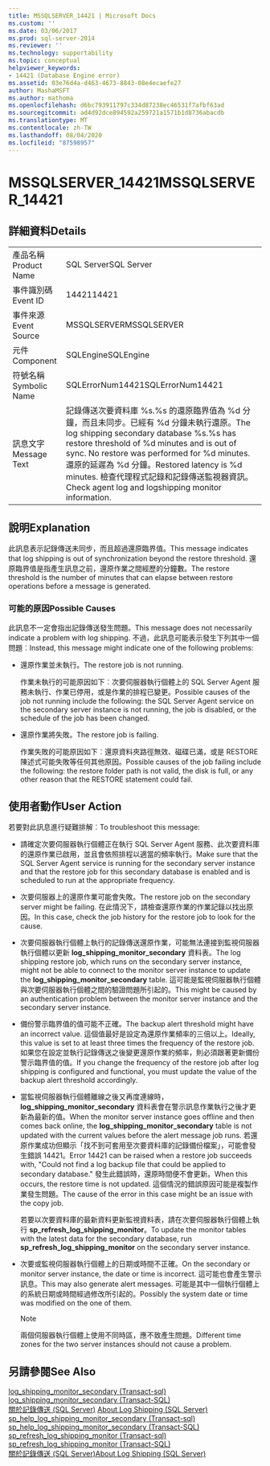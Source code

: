 ```yaml
---
title: MSSQLSERVER_14421 | Microsoft Docs
ms.custom: ''
ms.date: 03/06/2017
ms.prod: sql-server-2014
ms.reviewer: ''
ms.technology: supportability
ms.topic: conceptual
helpviewer_keywords:
- 14421 (Database Engine error)
ms.assetid: 03e76d4a-d463-4673-8843-08e4ecaefe27
author: MashaMSFT
ms.author: mathoma
ms.openlocfilehash: d6bc793911797c334d87238ec46531f7afbf63ad
ms.sourcegitcommit: ad4d92dce894592a259721a1571b1d8736abacdb
ms.translationtype: MT
ms.contentlocale: zh-TW
ms.lasthandoff: 08/04/2020
ms.locfileid: "87598957"
---
```

# <a name="mssqlserver_14421"></a><span data-ttu-id="0b0af-102">MSSQLSERVER_14421</span><span class="sxs-lookup"><span data-stu-id="0b0af-102">MSSQLSERVER_14421</span></span>
    
## <a name="details"></a><span data-ttu-id="0b0af-103">詳細資料</span><span class="sxs-lookup"><span data-stu-id="0b0af-103">Details</span></span>  
  
|||  
|-|-|  
|<span data-ttu-id="0b0af-104">產品名稱</span><span class="sxs-lookup"><span data-stu-id="0b0af-104">Product Name</span></span>|<span data-ttu-id="0b0af-105">SQL Server</span><span class="sxs-lookup"><span data-stu-id="0b0af-105">SQL Server</span></span>|  
|<span data-ttu-id="0b0af-106">事件識別碼</span><span class="sxs-lookup"><span data-stu-id="0b0af-106">Event ID</span></span>|<span data-ttu-id="0b0af-107">14421</span><span class="sxs-lookup"><span data-stu-id="0b0af-107">14421</span></span>|  
|<span data-ttu-id="0b0af-108">事件來源</span><span class="sxs-lookup"><span data-stu-id="0b0af-108">Event Source</span></span>|<span data-ttu-id="0b0af-109">MSSQLSERVER</span><span class="sxs-lookup"><span data-stu-id="0b0af-109">MSSQLSERVER</span></span>|  
|<span data-ttu-id="0b0af-110">元件</span><span class="sxs-lookup"><span data-stu-id="0b0af-110">Component</span></span>|<span data-ttu-id="0b0af-111">SQLEngine</span><span class="sxs-lookup"><span data-stu-id="0b0af-111">SQLEngine</span></span>|  
|<span data-ttu-id="0b0af-112">符號名稱</span><span class="sxs-lookup"><span data-stu-id="0b0af-112">Symbolic Name</span></span>|<span data-ttu-id="0b0af-113">SQLErrorNum14421</span><span class="sxs-lookup"><span data-stu-id="0b0af-113">SQLErrorNum14421</span></span>|  
|<span data-ttu-id="0b0af-114">訊息文字</span><span class="sxs-lookup"><span data-stu-id="0b0af-114">Message Text</span></span>|<span data-ttu-id="0b0af-115">記錄傳送次要資料庫 %s.%s 的還原臨界值為 %d 分鐘，而且未同步。已經有 %d 分鐘未執行還原。</span><span class="sxs-lookup"><span data-stu-id="0b0af-115">The log shipping secondary database %s.%s has restore threshold of %d minutes and is out of sync. No restore was performed for %d minutes.</span></span> <span data-ttu-id="0b0af-116">還原的延遲為 %d 分鐘。</span><span class="sxs-lookup"><span data-stu-id="0b0af-116">Restored latency is %d minutes.</span></span> <span data-ttu-id="0b0af-117">檢查代理程式記錄和記錄傳送監視器資訊。</span><span class="sxs-lookup"><span data-stu-id="0b0af-117">Check agent log and logshipping monitor information.</span></span>|  
  
## <a name="explanation"></a><span data-ttu-id="0b0af-118">說明</span><span class="sxs-lookup"><span data-stu-id="0b0af-118">Explanation</span></span>  
 <span data-ttu-id="0b0af-119">此訊息表示記錄傳送未同步，而且超過還原臨界值。</span><span class="sxs-lookup"><span data-stu-id="0b0af-119">This message indicates that log shipping is out of synchronization beyond the restore threshold.</span></span> <span data-ttu-id="0b0af-120">還原臨界值是指產生訊息之前，還原作業之間經歷的分鐘數。</span><span class="sxs-lookup"><span data-stu-id="0b0af-120">The restore threshold is the number of minutes that can elapse between restore operations before a message is generated.</span></span>  
  
### <a name="possible-causes"></a><span data-ttu-id="0b0af-121">可能的原因</span><span class="sxs-lookup"><span data-stu-id="0b0af-121">Possible Causes</span></span>  
 <span data-ttu-id="0b0af-122">此訊息不一定會指出記錄傳送發生問題。</span><span class="sxs-lookup"><span data-stu-id="0b0af-122">This message does not necessarily indicate a problem with log shipping.</span></span> <span data-ttu-id="0b0af-123">不過，此訊息可能表示發生下列其中一個問題︰</span><span class="sxs-lookup"><span data-stu-id="0b0af-123">Instead, this message might indicate one of the following problems:</span></span>  
  
-   <span data-ttu-id="0b0af-124">還原作業並未執行。</span><span class="sxs-lookup"><span data-stu-id="0b0af-124">The restore job is not running.</span></span>  
  
     <span data-ttu-id="0b0af-125">作業未執行的可能原因如下︰次要伺服器執行個體上的 SQL Server Agent 服務未執行、作業已停用，或是作業的排程已變更。</span><span class="sxs-lookup"><span data-stu-id="0b0af-125">Possible causes of the job not running include the following: the SQL Server Agent service on the secondary server instance is not running, the job is disabled, or the schedule of the job has been changed.</span></span>  
  
-   <span data-ttu-id="0b0af-126">還原作業將失敗。</span><span class="sxs-lookup"><span data-stu-id="0b0af-126">The restore job is failing.</span></span>  
  
     <span data-ttu-id="0b0af-127">作業失敗的可能原因如下︰還原資料夾路徑無效、磁碟已滿，或是 RESTORE 陳述式可能失敗等任何其他原因。</span><span class="sxs-lookup"><span data-stu-id="0b0af-127">Possible causes of the job failing include the following: the restore folder path is not valid, the disk is full, or any other reason that the RESTORE statement could fail.</span></span>  
  
## <a name="user-action"></a><span data-ttu-id="0b0af-128">使用者動作</span><span class="sxs-lookup"><span data-stu-id="0b0af-128">User Action</span></span>  
 <span data-ttu-id="0b0af-129">若要對此訊息進行疑難排解︰</span><span class="sxs-lookup"><span data-stu-id="0b0af-129">To troubleshoot this message:</span></span>  
  
-   <span data-ttu-id="0b0af-130">請確定次要伺服器執行個體正在執行 SQL Server Agent 服務、此次要資料庫的還原作業已啟用，並且會依照排程以適當的頻率執行。</span><span class="sxs-lookup"><span data-stu-id="0b0af-130">Make sure that the SQL Server Agent service is running for the secondary server instance and that the restore job for this secondary database is enabled and is scheduled to run at the appropriate frequency.</span></span>  
  
-   <span data-ttu-id="0b0af-131">次要伺服器上的還原作業可能會失敗。</span><span class="sxs-lookup"><span data-stu-id="0b0af-131">The restore job on the secondary server might be failing.</span></span> <span data-ttu-id="0b0af-132">在此情況下，請檢查還原作業的作業記錄以找出原因。</span><span class="sxs-lookup"><span data-stu-id="0b0af-132">In this case, check the job history for the restore job to look for the cause.</span></span>  
  
-   <span data-ttu-id="0b0af-133">次要伺服器執行個體上執行的記錄傳送還原作業，可能無法連接到監視伺服器執行個體以更新 **log_shipping_monitor_secondary** 資料表。</span><span class="sxs-lookup"><span data-stu-id="0b0af-133">The log shipping restore job, which runs on the secondary server instance, might not be able to connect to the monitor server instance to update the **log_shipping_monitor_secondary** table.</span></span> <span data-ttu-id="0b0af-134">這可能是監視伺服器執行個體與次要伺服器執行個體之間的驗證問題所引起的。</span><span class="sxs-lookup"><span data-stu-id="0b0af-134">This might be caused by an authentication problem between the monitor server instance and the secondary server instance.</span></span>  
  
-   <span data-ttu-id="0b0af-135">備份警示臨界值的值可能不正確。</span><span class="sxs-lookup"><span data-stu-id="0b0af-135">The backup alert threshold might have an incorrect value.</span></span> <span data-ttu-id="0b0af-136">這個值最好是設定為還原作業頻率的三倍以上。</span><span class="sxs-lookup"><span data-stu-id="0b0af-136">Ideally, this value is set to at least three times the frequency of the restore job.</span></span> <span data-ttu-id="0b0af-137">如果您在設定並執行記錄傳送之後變更還原作業的頻率，則必須跟著更新備份警示臨界值的值。</span><span class="sxs-lookup"><span data-stu-id="0b0af-137">If you change the frequency of the restore job after log shipping is configured and functional, you must update the value of the backup alert threshold accordingly.</span></span>  
  
-   <span data-ttu-id="0b0af-138">當監視伺服器執行個體離線之後又再度連線時，**log_shipping_monitor_secondary** 資料表會在警示訊息作業執行之後才更新為最新的值。</span><span class="sxs-lookup"><span data-stu-id="0b0af-138">When the monitor server instance goes offline and then comes back online, the **log_shipping_monitor_secondary** table is not updated with the current values before the alert message job runs.</span></span> <span data-ttu-id="0b0af-139">若還原作業成功但顯示「找不到可套用至次要資料庫的記錄備份檔案」，可能會發生錯誤 14421。</span><span class="sxs-lookup"><span data-stu-id="0b0af-139">Error 14421 can be raised when a restore job succeeds with, "Could not find a log backup file that could be applied to secondary database."</span></span> <span data-ttu-id="0b0af-140">發生此錯誤時，還原時間便不會更新。</span><span class="sxs-lookup"><span data-stu-id="0b0af-140">When this occurs, the restore time is not updated.</span></span> <span data-ttu-id="0b0af-141">這個情況的錯誤原因可能是複製作業發生問題。</span><span class="sxs-lookup"><span data-stu-id="0b0af-141">The cause of the error in this case might be an issue with the copy job.</span></span>  
  
     <span data-ttu-id="0b0af-142">若要以次要資料庫的最新資料更新監視資料表，請在次要伺服器執行個體上執行 **sp_refresh_log_shipping_monitor**。</span><span class="sxs-lookup"><span data-stu-id="0b0af-142">To update the monitor tables with the latest data for the secondary database, run **sp_refresh_log_shipping_monitor** on the secondary server instance.</span></span>  
  
-   <span data-ttu-id="0b0af-143">次要或監視伺服器執行個體上的日期或時間不正確。</span><span class="sxs-lookup"><span data-stu-id="0b0af-143">On the secondary or monitor server instance, the date or time is incorrect.</span></span> <span data-ttu-id="0b0af-144">這可能也會產生警示訊息。</span><span class="sxs-lookup"><span data-stu-id="0b0af-144">This may also generate alert messages.</span></span> <span data-ttu-id="0b0af-145">可能是其中一個執行個體上的系統日期或時間經過修改所引起的。</span><span class="sxs-lookup"><span data-stu-id="0b0af-145">Possibly the system date or time was modified on the one of them.</span></span>  
  
    > [!NOTE]  
    >  <span data-ttu-id="0b0af-146">兩個伺服器執行個體上使用不同時區，應不致產生問題。</span><span class="sxs-lookup"><span data-stu-id="0b0af-146">Different time zones for the two server instances should not cause a problem.</span></span>  
  
## <a name="see-also"></a><span data-ttu-id="0b0af-147">另請參閱</span><span class="sxs-lookup"><span data-stu-id="0b0af-147">See Also</span></span>  
 <span data-ttu-id="0b0af-148">[log_shipping_monitor_secondary &#40;Transact-sql&#41;](/sql/relational-databases/system-tables/log-shipping-monitor-secondary-transact-sql) </span><span class="sxs-lookup"><span data-stu-id="0b0af-148">[log_shipping_monitor_secondary &#40;Transact-SQL&#41;](/sql/relational-databases/system-tables/log-shipping-monitor-secondary-transact-sql) </span></span>  
 <span data-ttu-id="0b0af-149">[關於記錄傳送 &#40;SQL Server&#41;](../../database-engine/log-shipping/about-log-shipping-sql-server.md) </span><span class="sxs-lookup"><span data-stu-id="0b0af-149">[About Log Shipping &#40;SQL Server&#41;](../../database-engine/log-shipping/about-log-shipping-sql-server.md) </span></span>  
 <span data-ttu-id="0b0af-150">[sp_help_log_shipping_monitor_secondary &#40;Transact-sql&#41;](/sql/relational-databases/system-stored-procedures/sp-help-log-shipping-monitor-secondary-transact-sql) </span><span class="sxs-lookup"><span data-stu-id="0b0af-150">[sp_help_log_shipping_monitor_secondary &#40;Transact-SQL&#41;](/sql/relational-databases/system-stored-procedures/sp-help-log-shipping-monitor-secondary-transact-sql) </span></span>  
 <span data-ttu-id="0b0af-151">[sp_refresh_log_shipping_monitor &#40;Transact-sql&#41;](/sql/relational-databases/system-stored-procedures/sp-refresh-log-shipping-monitor-transact-sql) </span><span class="sxs-lookup"><span data-stu-id="0b0af-151">[sp_refresh_log_shipping_monitor &#40;Transact-SQL&#41;](/sql/relational-databases/system-stored-procedures/sp-refresh-log-shipping-monitor-transact-sql) </span></span>  
 [<span data-ttu-id="0b0af-152">關於記錄傳送 &#40;SQL Server&#41;</span><span class="sxs-lookup"><span data-stu-id="0b0af-152">About Log Shipping &#40;SQL Server&#41;</span></span>](../../database-engine/log-shipping/about-log-shipping-sql-server.md)  
  
  
